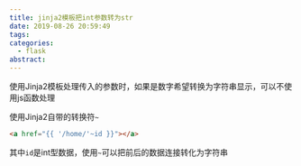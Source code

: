 ```yaml
---
title: jinja2模板把int参数转为str
date: 2019-08-26 20:59:49
tags:
categories:
  - flask
abstract:
---
```


使用Jinja2模板处理传入的参数时，如果是数字希望转换为字符串显示，可以不使用js函数处理

<!--more-->

使用Jinja2自带的转换符`~`

```html
<a href="{{ '/home/'~id }}"></a>
```

其中`id`是int型数据，使用`~`可以把前后的数据连接转化为字符串